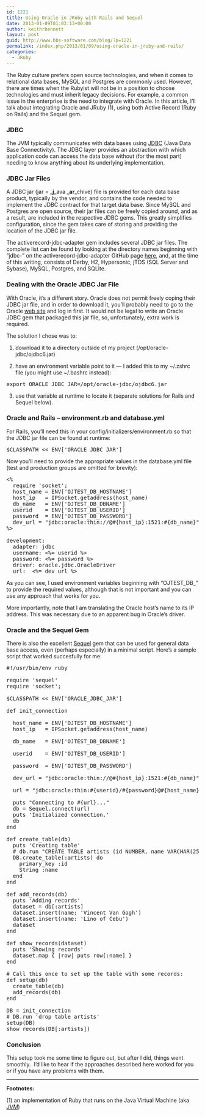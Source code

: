 ```yaml
---
id: 1221
title: Using Oracle in JRuby with Rails and Sequel
date: 2013-01-09T01:03:13+00:00
author: keithrbennett
layout: post
guid: http://www.bbs-software.com/blog/?p=1221
permalink: /index.php/2013/01/09/using-oracle-in-jruby-and-rails/
categories:
  - JRuby
---
```

The Ruby culture prefers open source technologies, and when it comes to relational data bases, MySQL and Postgres are commonly used. However, there are times when the Rubyist will not be in a position to choose technologies and must inherit legacy decisions. For example, a common issue in the enterprise is the need to integrate with Oracle. In this article, I&#8217;ll talk about integrating Oracle and JRuby (1), using both Active Record (Ruby on Rails) and the Sequel gem.

<!--more-->

### JDBC

The JVM typically communicates with data bases using [JDBC](http://www.oracle.com/technetwork/java/javase/jdbc/index.html "http://www.oracle.com/technetwork/java/javase/jdbc/index.html") (Java Data Base Connectivity). The JDBC layer provides an abstraction with which application code can access the data base without (for the most part) needing to know anything about its underlying implementation.

### JDBC Jar Files

A JDBC jar (jar = _**j**_ava _**ar**_chive) file is provided for each data base product, typically by the vendor, and contains the code needed to implement the JDBC contract for that target data base. Since MySQL and Postgres are open source, their jar files can be freely copied around, and as a result, are included in the respective JDBC gems. This greatly simplifies configuration, since the gem takes care of storing and providing the location of the JDBC jar file.

The activerecord-jdbc-adapter gem includes several JDBC jar files. The complete list can be found by looking at the directory names beginning with &#8220;jdbc-&#8221; on the activerecord-jdbc-adapter GitHub page [here](https://github.com/jruby/activerecord-jdbc-adapter "https://github.com/jruby/activerecord-jdbc-adapter"), and, at the time of this writing, consists of Derby, H2, Hypersonic, jTDS (SQL Server and Sybase), MySQL, Postgres, and SQLite.

### Dealing with the Oracle JDBC Jar File

With Oracle, it&#8217;s a different story. Oracle does not permit freely coping their JDBC jar file, and in order to download it, you&#8217;ll probably need to go to the Oracle [web site](http://www.oracle.com/technetwork/database/enterprise-edition/jdbc-112010-090769.html "http://www.oracle.com/technetwork/database/enterprise-edition/jdbc-112010-090769.html") and log in first. It would not be legal to write an Oracle JDBC gem that packaged this jar file, so, unfortunately, extra work is required.

The solution I chose was to:

1) download it to a directory outside of my project (/opt/oracle-jdbc/ojdbc6.jar)

2) have an environment variable point to it &#8212; I added this to my ~/.zshrc file (you might use ~/.bashrc instead):

<pre class="brush: bash; title: ; notranslate" title="">export ORACLE_JDBC_JAR=/opt/oracle-jdbc/ojdbc6.jar
</pre>

3) use that variable at runtime to locate it (separate solutions for Rails and Sequel below).

### Oracle and Rails &#8211; environment.rb and database.yml

For Rails, you&#8217;ll need this in your config/initializers/environment.rb so that the JDBC jar file can be found at runtime:

<pre class="brush: bash; title: ; notranslate" title="">$CLASSPATH &lt;&lt; ENV['ORACLE_JDBC_JAR']
</pre>

Now you&#8217;ll need to provide the appropriate values in the database.yml file (test and production groups are omitted for brevity):

<pre class="brush: plain; title: ; notranslate" title="">&lt;%
  require 'socket';
  host_name = ENV['OJTEST_DB_HOSTNAME']
  host_ip   = IPSocket.getaddress(host_name)
  db_name   = ENV['OJTEST_DB_DBNAME']
  userid    = ENV['OJTEST_DB_USERID']
  password  = ENV['OJTEST_DB_PASSWORD']
  dev_url = "jdbc:oracle:thin://@#{host_ip}:1521:#{db_name}"
%&gt;

development:
  adapter: jdbc
  username: &lt;%= userid %&gt;
  password: &lt;%= password %&gt;
  driver: oracle.jdbc.OracleDriver
  url:  &lt;%= dev_url %&gt;
</pre>

As you can see, I used environment variables beginning with &#8220;OJTEST\_DB\_&#8221; to provide the required values, although that is not important and you can use any approach that works for you.

More importantly, note that I am translating the Oracle host&#8217;s name to its IP address. This was necessary due to an apparent bug in Oracle&#8217;s driver.

### Oracle and the Sequel Gem

There is also the excellent [Sequel](https://github.com/jeremyevans/sequel "https://github.com/jeremyevans/sequel") gem that can be used for general data base access, even (perhaps especially) in a minimal script. Here&#8217;s a sample script that worked succesfully for me:

<pre class="brush: ruby; title: ; notranslate" title="">#!/usr/bin/env ruby

require 'sequel'
require 'socket';

$CLASSPATH &lt;&lt; ENV['ORACLE_JDBC_JAR']

def init_connection

  host_name = ENV['OJTEST_DB_HOSTNAME']
  host_ip   = IPSocket.getaddress(host_name)

  db_name   = ENV['OJTEST_DB_DBNAME']

  userid    = ENV['OJTEST_DB_USERID']

  password  = ENV['OJTEST_DB_PASSWORD']

  dev_url = "jdbc:oracle:thin://@#{host_ip}:1521:#{db_name}"

  url = "jdbc:oracle:thin:#{userid}/#{password}@#{host_name}:1521:#{db_name}"

  puts "Connecting to #{url}..."
  db = Sequel.connect(url)
  puts 'Initialized connection.'
  db
end

def create_table(db)
  puts 'Creating table'
  # db.run "CREATE TABLE artists (id NUMBER, name VARCHAR(255) NOT NULL)"
  DB.create_table(:artists) do
    primary_key :id
    String :name
  end
end

def add_records(db)
  puts 'Adding records'
  dataset = db[:artists]
  dataset.insert(name: 'Vincent Van Gogh')
  dataset.insert(name: 'Lino of Cebu')
  dataset
end

def show_records(dataset)
  puts 'Showing records'
  dataset.map { |row| puts row[:name] }
end

# Call this once to set up the table with some records:
def setup(db)
  create_table(db)
  add_records(db)
end

DB = init_connection
# DB.run 'drop table artists'
setup(DB)
show_records(DB[:artists])
</pre>

### Conclusion

This setup took me some time to figure out, but after I did, things went smoothly.  I&#8217;d like to hear if the approaches described here worked for you or if you have any problems with them.

* * *

**Footnotes:**

(1) an implementation of Ruby that runs on the Java Virtual Machine (aka _[JVM](http://en.wikipedia.org/wiki/Java_virtual_machine "http://en.wikipedia.org/wiki/Java_virtual_machine")_)